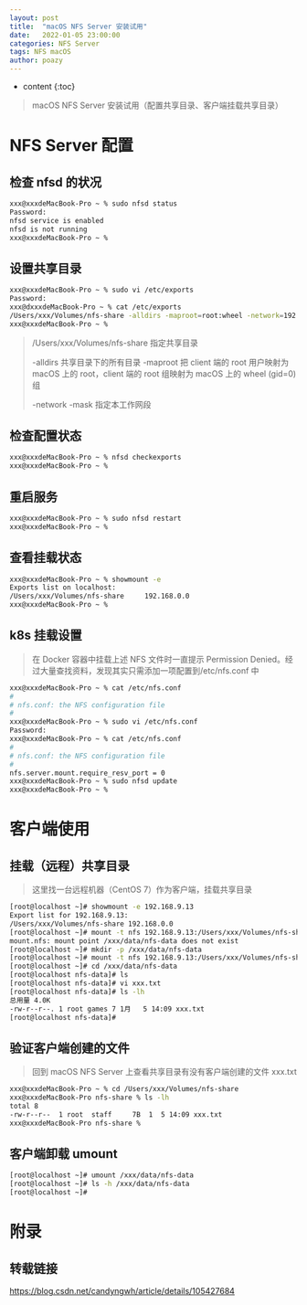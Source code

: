 ```yaml
---
layout: post
title:  "macOS NFS Server 安装试用"
date:   2022-01-05 23:00:00
categories: NFS Server
tags: NFS macOS
author: poazy
---
```


* content
{:toc}
> macOS NFS Server 安装试用（配置共享目录、客户端挂载共享目录）




# NFS Server 配置
## 检查 nfsd 的状况
```bash
xxx@xxxdeMacBook-Pro ~ % sudo nfsd status
Password:
nfsd service is enabled
nfsd is not running
xxx@xxxdeMacBook-Pro ~ % 
```

## 设置共享目录
```bash
xxx@xxxdeMacBook-Pro ~ % sudo vi /etc/exports
Password:
xxx@dxxxdeMacBook-Pro ~ % cat /etc/exports 
/Users/xxx/Volumes/nfs-share -alldirs -maproot=root:wheel -network=192.168.0.0 -mask=255.255.0.0
xxx@xxxdeMacBook-Pro ~ % 
```
> /Users/xxx/Volumes/nfs-share 指定共享目录
> 
> -alldirs 共享目录下的所有目录
> -maproot 把 client 端的 root 用户映射为 macOS 上的 root，client 端的 root 组映射为 macOS 上的 wheel (gid=0) 组
> 
> -network -mask 指定本工作网段
> 

## 检查配置状态
```bash
xxx@xxxdeMacBook-Pro ~ % nfsd checkexports
xxx@xxxdeMacBook-Pro ~ % 
```

## 重启服务
```bash
xxx@xxxdeMacBook-Pro ~ % sudo nfsd restart
xxx@xxxdeMacBook-Pro ~ % 
```

## 查看挂载状态
```bash
xxx@xxxdeMacBook-Pro ~ % showmount -e     
Exports list on localhost:
/Users/xxx/Volumes/nfs-share     192.168.0.0
xxx@xxxdeMacBook-Pro ~ %
```

## k8s 挂载设置
> 在 Docker 容器中挂载上述 NFS 文件时一直提示 Permission Denied。经过大量查找资料，发现其实只需添加一项配置到/etc/nfs.conf 中
```bash
xxx@xxxdeMacBook-Pro ~ % cat /etc/nfs.conf 
#
# nfs.conf: the NFS configuration file
#
xxx@xxxdeMacBook-Pro ~ % sudo vi /etc/nfs.conf 
Password:
xxx@xxxdeMacBook-Pro ~ % cat /etc/nfs.conf    
#
# nfs.conf: the NFS configuration file
#
nfs.server.mount.require_resv_port = 0
xxx@xxxdeMacBook-Pro ~ % sudo nfsd update
xxx@xxxdeMacBook-Pro ~ % 
```


# 客户端使用
## 挂载（远程）共享目录
> 这里找一台远程机器（CentOS 7）作为客户端，挂载共享目录
```bash
[root@localhost ~]# showmount -e 192.168.9.13
Export list for 192.168.9.13:
/Users/xxx/Volumes/nfs-share 192.168.0.0
[root@localhost ~]# mount -t nfs 192.168.9.13:/Users/xxx/Volumes/nfs-share /xxx/data/nfs-data
mount.nfs: mount point /xxx/data/nfs-data does not exist
[root@localhost ~]# mkdir -p /xxx/data/nfs-data
[root@localhost ~]# mount -t nfs 192.168.9.13:/Users/xxx/Volumes/nfs-share /xxx/data/nfs-data
[root@localhost ~]# cd /xxx/data/nfs-data
[root@localhost nfs-data]# ls
[root@localhost nfs-data]# vi xxx.txt
[root@localhost nfs-data]# ls -lh
总用量 4.0K
-rw-r--r--. 1 root games 7 1月   5 14:09 xxx.txt
[root@localhost nfs-data]#
```

## 验证客户端创建的文件
> 回到 macOS NFS Server 上查看共享目录有没有客户端创建的文件 xxx.txt
```bash
xxx@xxxdeMacBook-Pro ~ % cd /Users/xxx/Volumes/nfs-share
xxx@xxxdeMacBook-Pro nfs-share % ls -lh
total 8
-rw-r--r--  1 root  staff     7B  1  5 14:09 xxx.txt
xxx@xxxdeMacBook-Pro nfs-share % 
```

## 客户端卸载 umount
```bash
[root@localhost ~]# umount /xxx/data/nfs-data
[root@localhost ~]# ls -h /xxx/data/nfs-data
[root@localhost ~]#
```

# 附录
## 转载链接
https://blog.csdn.net/candyngwh/article/details/105427684